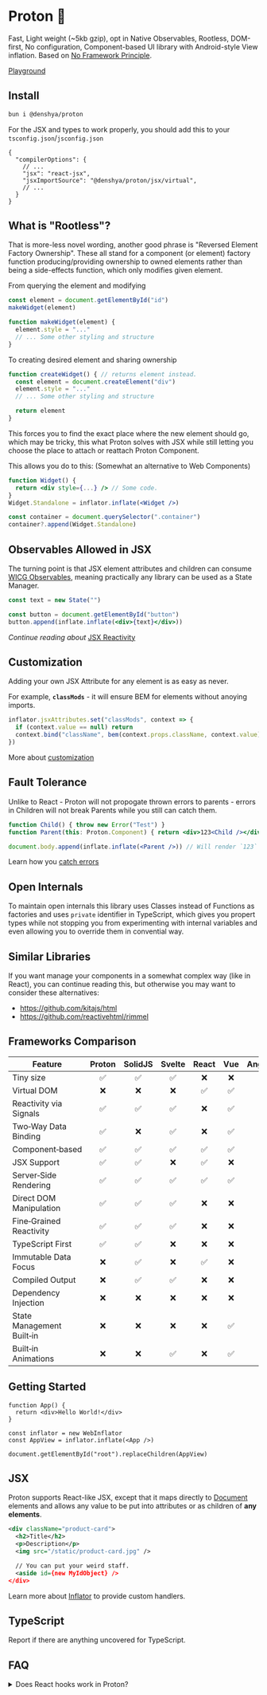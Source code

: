 # Proton 🔵

Fast, Light weight (~5kb gzip), opt in Native Observables, Rootless, DOM-first, No configuration, Component-based UI library with Android-style View inflation.
Based on [No Framework Principle](https://dev.to/framemuse/no-framework-principle-arised-2n39).

[Playground](https://stackblitz.com/~/github.com/denshya/proton-template)

## Install

```bash
bun i @denshya/proton
```

For the JSX and types to work properly, you should add this to your `tsconfig.json`/`jsconfig.json`

```jsonc
{
  "compilerOptions": {
    // ...
    "jsx": "react-jsx",
    "jsxImportSource": "@denshya/proton/jsx/virtual",
    // ...
  }
}
```

## What is "Rootless"?

That is more-less novel wording, another good phrase is "Reversed Element Factory Ownership".
These all stand for a component (or element) factory function producing/providing ownership to owned elements rather than being a side-effects function,
which only modifies given element.

From querying the element and modifying

```js
const element = document.getElementById("id")
makeWidget(element)

function makeWidget(element) {
  element.style = "..."
  // ... Some other styling and structure
}
```

To creating desired element and sharing ownership

```js
function createWidget() { // returns element instead.
  const element = document.createElement("div")
  element.style = "..."
  // ... Some other styling and structure

  return element
}
```

This forces you to find the exact place where the new element should go, which may be tricky,
this what Proton solves with JSX while still letting you choose the place to attach or reattach Proton Component.

This allows you do to this: (Somewhat an alternative to Web Components)

```jsx
function Widget() {
  return <div style={...} /> // Some code.
}
Widget.Standalone = inflator.inflate(<Widget />)

const container = document.querySelector(".container")
container?.append(Widget.Standalone)
```

## Observables Allowed in JSX

The turning point is that JSX element attributes and children can consume [WICG Observables](https://github.com/WICG/observable),
meaning practically any library can be used as a State Manager.

```jsx
const text = new State("")

const button = document.getElementById("button")
button.append(inflate.inflate(<div>{text}</div>))
```

_Continue reading about_ [JSX Reactivity](https://denshya.github.io/proton/learn/unwinding/reactivity)

## Customization

Adding your own JSX Attribute for any element is as easy as never.

For example, **`classMods`** - it will ensure BEM for elements without anoying imports.

```jsx
inflator.jsxAttributes.set("classMods", context => {
  if (context.value == null) return
  context.bind("className", bem(context.props.className, context.value))
})
```

More about [customization](https://denshya.github.io/proton/category/custom-behavior)

## Fault Tolerance

Unlike to React - Proton will not propogate thrown errors to parents - errors in Children will not break Parents while you still can catch them.

```jsx
function Child() { throw new Error("Test") }
function Parent(this: Proton.Component) { return <div>123<Child /></div> }

document.body.append(inflate.inflate(<Parent />)) // Will render `123` without errors.
```

Learn how you [catch errors](https://denshya.github.io/proton/learn/guides/error)

## Open Internals

To maintain open internals this library uses Classes instead of Functions as factories and uses `private` identifier in TypeScript,
which gives you propert types while not stopping you from experimenting with internal variables and even allowing you to override them in convential way.

## Similar Libraries

If you want manage your components in a somewhat complex way (like in React), you can continue reading this, but otherwise you may want to consider these alternatives:

- <https://github.com/kitajs/html>
- <https://github.com/reactivehtml/rimmel>

## Frameworks Comparison

| Feature                   | Proton | SolidJS | Svelte | React | Vue | Angular |
| ------------------------- | :----: | :-----: | :----: | :---: | :-: | :-----: |
| Tiny size                 |   ✅   |   ✅    |   ✅   |  ❌   | ❌  |   ❌    |
| Virtual DOM               |   ❌   |   ❌    |   ❌   |  ✅   | ✅  |   ✅    |
| Reactivity via Signals    |   ✅   |   ✅    |   ✅   |  ❌   | ✅  |   ✅    |
| Two‑Way Data Binding      |   ✅   |   ❌    |   ✅   |  ❌   | ✅  |   ✅    |
| Component‑based           |   ✅   |   ✅    |   ✅   |  ✅   | ✅  |   ✅    |
| JSX Support               |   ✅   |   ✅    |   ❌   |  ✅   | ❌  |   ❌    |
| Server‑Side Rendering     |   ✅   |   ✅    |   ✅   |  ✅   | ✅  |   ✅    |
| Direct DOM Manipulation   |   ✅   |   ✅    |   ✅   |  ❌   | ❌  |   ❌    |
| Fine‑Grained Reactivity   |   ✅   |   ✅    |   ✅   |  ❌   | ❌  |   ❌    |
| TypeScript First          |   ✅   |   ✅    |   ❌   |  ❌   | ❌  |   ✅    |
| Immutable Data Focus      |   ❌   |   ✅    |   ❌   |  ✅   | ❌  |   ❌    |
| Compiled Output           |   ❌   |   ✅    |   ✅   |  ❌   | ❌  |   ❌    |
| Dependency Injection      |   ❌   |   ❌    |   ❌   |  ❌   | ❌  |   ✅    |
| State Management Built‑in |   ❌   |   ❌    |   ❌   |  ❌   | ✅  |   ✅    |
| Built‑in Animations       |   ❌   |   ❌    |   ✅   |  ❌   | ✅  |   ✅    |

## Getting Started

```tsx
function App() {
  return <div>Hello World!</div>
}

const inflator = new WebInflator
const AppView = inflator.inflate(<App />)

document.getElementById("root").replaceChildren(AppView)
```

## JSX

Proton supports React-like JSX, except that it maps directly to [Document](https://developer.mozilla.org/en-US/docs/Web/API/Document_Object_Model) elements and allows any value to be put into attributes or as children of **any elements**.

```xml
<div className="product-card">
  <h2>Title</h2>
  <p>Description</p>
  <img src="/static/product-card.jpg" />

  // You can put your weird staff.
  <aside id={new MyIdObject} />
</div>
```

Learn more about [Inflator](#inflator) to provide custom handlers.

## TypeScript

Report if there are anything uncovered for TypeScript.

## FAQ

<details>
  <summary>Does React hooks work in Proton?</summary>
  No, but it's very extesible so probably some enthusiasts might implement it. BTW, even though libraries from other "frameworks" won't work in Proton, libraries for Proton are supposed to work in other frameworks too.
</details>
<!-- <details>
  <summary>question?</summary>
  answer
</details> -->
